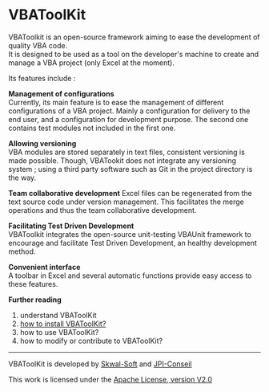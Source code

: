 VBAToolKit
==========

VBAToolkit is an open-source framework aiming to ease the development of quality VBA code.  
It is designed to be used as a tool on the developer's machine to create and manage a VBA project (only Excel at the moment).  
  
Its features include :  
  
**Management of configurations**  
Currently, its main feature is to ease the management of different configurations of a VBA project. Mainly a configuration for delivery to the end user, and a configuration for development purpose. The second one contains test modules not included in the first one.

**Allowing versioning**  
VBA modules are stored separately in text files, consistent versioning is made possible. 
Though, VBATookit does not integrate any versioning system ; using a third party software such as Git in the project directory is the way.

**Team collaborative development**
Excel files can be regenerated from the text source code under version management. This facilitates the merge operations and thus the team collaborative development.

**Facilitating Test Driven Development**  
VBAToolkit integrates the open-source unit-testing VBAUnit framework to encourage and facilitate Test Driven Development, an healthy development method.

**Convenient interface**  
A toolbar in Excel and several automatic functions provide easy access to these features.

**Further reading**

1. understand VBAToolKit
1. [how to install VBAToolKit?](https://github.com/jpimbert/VBAToolKit/wiki/VbaToolKit-SetUp)
1. how to use VBAToolKit?
1. how to modify or contribute to VBAToolKit?

---------

VBAToolKit is developed by [Skwal-Soft](http://skwalsoft.com) and [JPI-Conseil](http://www.jpi-conseil.fr)

This work is licensed under the [Apache License, version V2.0](http://www.apache.org/licenses/LICENSE-2.0)
